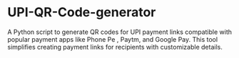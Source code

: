 # UPI-QR-Code-generator
A Python script to generate QR codes for UPI payment links compatible with popular payment apps like Phone Pe , Paytm, and Google Pay. This tool simplifies creating payment links for recipients with customizable details.
